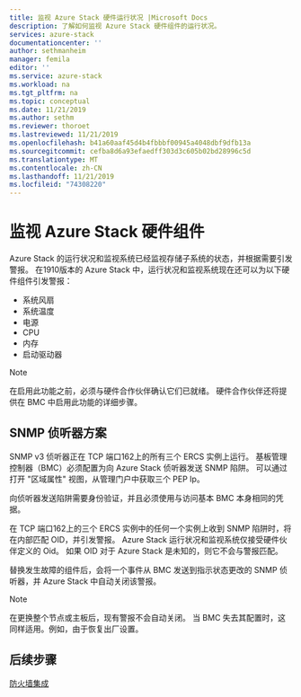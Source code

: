 ```yaml
---
title: 监视 Azure Stack 硬件运行状况 |Microsoft Docs
description: 了解如何监视 Azure Stack 硬件组件的运行状况。
services: azure-stack
documentationcenter: ''
author: sethmanheim
manager: femila
editor: ''
ms.service: azure-stack
ms.workload: na
ms.tgt_pltfrm: na
ms.topic: conceptual
ms.date: 11/21/2019
ms.author: sethm
ms.reviewer: thoroet
ms.lastreviewed: 11/21/2019
ms.openlocfilehash: b41a60aaf45d4b4fbbbf00945a4048dbf9dfb13a
ms.sourcegitcommit: cefba8d6a93efaedff303d3c605b02bd28996c5d
ms.translationtype: MT
ms.contentlocale: zh-CN
ms.lasthandoff: 11/21/2019
ms.locfileid: "74308220"
---
```

# <a name="monitor-azure-stack-hardware-components"></a>监视 Azure Stack 硬件组件

Azure Stack 的运行状况和监视系统已经监视存储子系统的状态，并根据需要引发警报。 在1910版本的 Azure Stack 中，运行状况和监视系统现在还可以为以下硬件组件引发警报：

- 系统风扇
- 系统温度
- 电源
- CPU
- 内存
- 启动驱动器

> [!NOTE]
> 在启用此功能之前，必须与硬件合作伙伴确认它们已就绪。 硬件合作伙伴还将提供在 BMC 中启用此功能的详细步骤。

## <a name="snmp-listener-scenario"></a>SNMP 侦听器方案

SNMP v3 侦听器正在 TCP 端口162上的所有三个 ERCS 实例上运行。 基板管理控制器（BMC）必须配置为向 Azure Stack 侦听器发送 SNMP 陷阱。 可以通过打开 "区域属性" 视图，从管理门户中获取三个 PEP Ip。

向侦听器发送陷阱需要身份验证，并且必须使用与访问基本 BMC 本身相同的凭据。

在 TCP 端口162上的三个 ERCS 实例中的任何一个实例上收到 SNMP 陷阱时，将在内部匹配 OID，并引发警报。 Azure Stack 运行状况和监视系统仅接受硬件伙伴定义的 Oid。 如果 OID 对于 Azure Stack 是未知的，则它不会与警报匹配。

替换发生故障的组件后，会将一个事件从 BMC 发送到指示状态更改的 SNMP 侦听器，并 Azure Stack 中自动关闭该警报。

> [!NOTE]
> 在更换整个节点或主板后，现有警报不会自动关闭。 当 BMC 失去其配置时，这同样适用。例如，由于恢复出厂设置。

## <a name="next-steps"></a>后续步骤

[防火墙集成](azure-stack-firewall.md)
